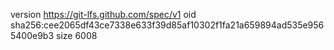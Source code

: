 version https://git-lfs.github.com/spec/v1
oid sha256:cee2065df43ce7338e633f39d85af10302f1fa21a659894ad535e9565400e9b3
size 6008
